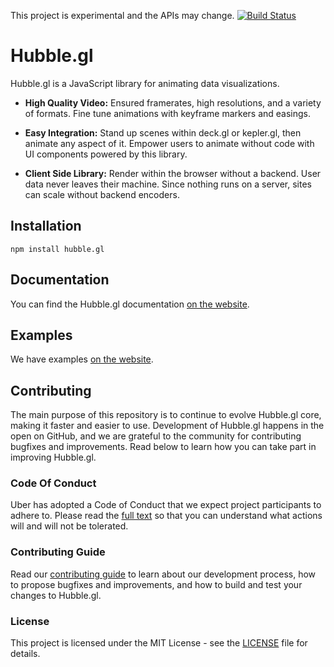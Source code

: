 This project is experimental and the APIs may change. [![Build Status](https://travis-ci.com/uber/hubble.gl.svg?token=PtHeXeSzaZyx3BjJ7DmZ&branch=master)](https://travis-ci.com/uber/hubble.gl)
# Hubble.gl

Hubble.gl is a JavaScript library for animating data visualizations.

- **High Quality Video:** Ensured framerates, high resolutions, and a variety of formats. Fine tune animations with keyframe markers and easings.

- **Easy Integration:** Stand up scenes within deck.gl or kepler.gl, then animate any aspect of it. Empower users to animate without code with UI components powered by this library.

- **Client Side Library:** Render within the browser without a backend. User data never leaves their machine. Since nothing runs on a server, sites can scale without backend encoders.

## Installation

```
npm install hubble.gl
```

## Documentation

You can find the Hubble.gl documentation [on the website](https://uber.github.io/hubble.gl/docs).

## Examples

We have examples [on the website](https://visgl.github.io/hubble.gl/examples).

## Contributing

The main purpose of this repository is to continue to evolve Hubble.gl core, making it faster and easier to use. Development of Hubble.gl happens in the open on GitHub, and we are grateful to the community for contributing bugfixes and improvements. Read below to learn how you can take part in improving Hubble.gl.

### Code Of Conduct

Uber has adopted a Code of Conduct that we expect project participants to adhere to. Please read the [full text](/CODE_OF_CONDUCT.md) so that you can understand what actions will and will not be tolerated.

### Contributing Guide

Read our [contributing guide](/CONTRIBUTING.md) to learn about our development process, how to propose bugfixes and improvements, and how to build and test your changes to Hubble.gl.

### License

This project is licensed under the MIT License - see the [LICENSE](LICENSE) file for details.
